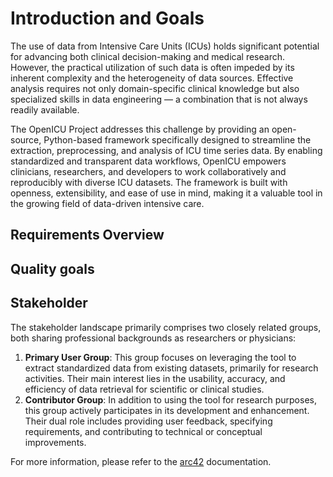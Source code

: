 # Introduction and Goals

The use of data from Intensive Care Units (ICUs) holds significant potential for advancing both clinical decision-making and medical research. However, the practical utilization of such data is often impeded by its inherent complexity and the heterogeneity of data sources. Effective analysis requires not only domain-specific clinical knowledge but also specialized skills in data engineering — a combination that is not always readily available.

The OpenICU Project addresses this challenge by providing an open-source, Python-based framework specifically designed to streamline the extraction, preprocessing, and analysis of ICU time series data. By enabling standardized and transparent data workflows, OpenICU empowers clinicians, researchers, and developers to work collaboratively and reproducibly with diverse ICU datasets. The framework is built with openness, extensibility, and ease of use in mind, making it a valuable tool in the growing field of data-driven intensive care.

## Requirements Overview



## Quality goals



## Stakeholder

The stakeholder landscape primarily comprises two closely related groups, both sharing professional backgrounds as researchers or physicians:

1. **Primary User Group**: This group focuses on leveraging the tool to extract standardized data from existing datasets, primarily for research activities. Their main interest lies in the usability, accuracy, and efficiency of data retrieval for scientific or clinical studies.
1. **Contributor Group**: In addition to using the tool for research purposes, this group actively participates in its development and enhancement. Their dual role includes providing user feedback, specifying requirements, and contributing to technical or conceptual improvements.

For more information, please refer to the [arc42](https://docs.arc42.org/section-1/) documentation.
